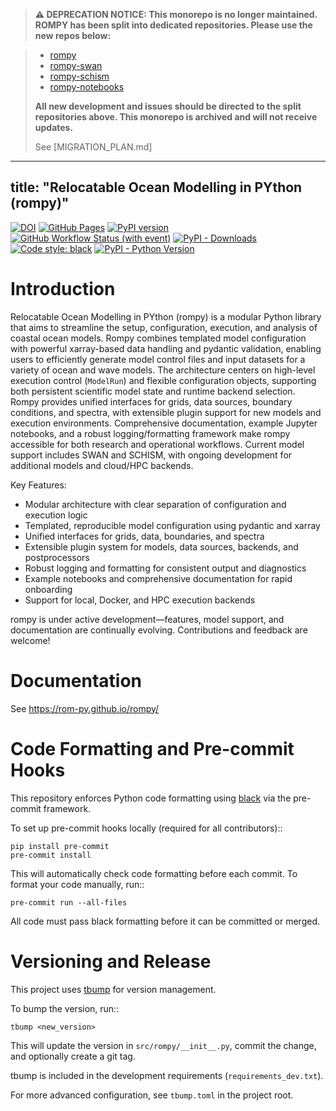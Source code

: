 > **⚠️ DEPRECATION NOTICE: This monorepo is no longer maintained. ROMPY has been split into dedicated repositories. Please use the new repos below:**

>
> - [rompy](https://github.com/rom-py/rompy)
> - [rompy-swan](https://github.com/rom-py/rompy-swan)
> - [rompy-schism](https://github.com/rom-py/rompy-schism)
> - [rompy-notebooks](https://github.com/rom-py/rompy-notebooks)
>
> **All new development and issues should be directed to the split repositories above. This monorepo is archived and will not receive updates.**
> 
> See [MIGRATION_PLAN.md]

---
title: "Relocatable Ocean Modelling in PYthon (rompy)"
---

[![DOI](https://zenodo.org/badge/DOI/10.5281/zenodo.15093426.svg)](https://doi.org/10.5281/zenodo.15093426)
[![GitHub Pages](https://github.com/rom-py/rompy/actions/workflows/sphinx_docs_to_gh_pages.yaml/badge.svg)](https://rom-py.github.io/rompy/)
[![PyPI version](https://img.shields.io/pypi/v/rompy.svg)](https://pypi.org/project/rompy/)
[![GitHub Workflow Status (with event)](https://img.shields.io/github/actions/workflow/status/rom-py/rompy/python-publish.yml)](https://github.com/rom-py/rompy/actions)
[![PyPI - Downloads](https://img.shields.io/pypi/dm/rompy)](https://pypistats.org/packages/rompy)
[![Code style: black](https://img.shields.io/badge/code%20style-black-000000.svg)](https://github.com/python/black)
[![PyPI - Python Version](https://img.shields.io/pypi/pyversions/rompy)](https://pypi.org/project/rompy/)

# Introduction

Relocatable Ocean Modelling in PYthon (rompy) is a modular Python library that aims to streamline the setup, configuration, execution, and analysis of coastal ocean models. Rompy combines templated model configuration with powerful xarray-based data handling and pydantic validation, enabling users to efficiently generate model control files and input datasets for a variety of ocean and wave models. The architecture centers on high-level execution control (`ModelRun`) and flexible configuration objects, supporting both persistent scientific model state and runtime backend selection. Rompy provides unified interfaces for grids, data sources, boundary conditions, and spectra, with extensible plugin support for new models and execution environments. Comprehensive documentation, example Jupyter notebooks, and a robust logging/formatting framework make rompy accessible for both research and operational workflows. Current model support includes SWAN and SCHISM, with ongoing development for additional models and cloud/HPC backends.

Key Features:
- Modular architecture with clear separation of configuration and execution logic
- Templated, reproducible model configuration using pydantic and xarray
- Unified interfaces for grids, data, boundaries, and spectra
- Extensible plugin system for models, data sources, backends, and postprocessors
- Robust logging and formatting for consistent output and diagnostics
- Example notebooks and comprehensive documentation for rapid onboarding
- Support for local, Docker, and HPC execution backends

rompy is under active development—features, model support, and documentation are continually evolving. Contributions and feedback are welcome!

# Documentation

See https://rom-py.github.io/rompy/

# Code Formatting and Pre-commit Hooks

This repository enforces Python code formatting using [black](https://github.com/psf/black) via the pre-commit framework.

To set up pre-commit hooks locally (required for all contributors)::

    pip install pre-commit
    pre-commit install

This will automatically check code formatting before each commit. To format your code manually, run::

    pre-commit run --all-files

All code must pass black formatting before it can be committed or merged.

# Versioning and Release

This project uses [tbump](https://github.com/dmerejkowsky/tbump) for version management.

To bump the version, run::

    tbump <new_version>

This will update the version in `src/rompy/__init__.py`, commit the change, and optionally create a git tag.

tbump is included in the development requirements (`requirements_dev.txt`).

For more advanced configuration, see `tbump.toml` in the project root.

